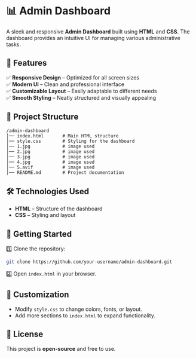 # 📊 Admin Dashboard

A sleek and responsive **Admin Dashboard** built using **HTML** and **CSS**. The dashboard provides an intuitive UI for managing various administrative tasks.


## 🌟 Features

✅ **Responsive Design** – Optimized for all screen sizes  
✅ **Modern UI** – Clean and professional interface  
✅ **Customizable Layout** – Easily adaptable to different needs  
✅ **Smooth Styling** – Neatly structured and visually appealing  

## 📂 Project Structure

```
/admin-dashboard
│── index.html       # Main HTML structure
│── style.css        # Styling for the dashboard
│── 1.jpg            # image used
│── 2.jpg            # image used
│── 3.jpg            # image used
│── 4.jpg            # image used
│── 5.avif           # image used
│── README.md        # Project documentation
```

## 🛠️ Technologies Used

- **HTML** – Structure of the dashboard  
- **CSS** – Styling and layout  

## 🚀 Getting Started

1️⃣ Clone the repository:  
   ```bash
   git clone https://github.com/your-username/admin-dashboard.git
   ```
2️⃣ Open `index.html` in your browser.  

## 🎨 Customization

- Modify `style.css` to change colors, fonts, or layout.  
- Add more sections to `index.html` to expand functionality.  

## 📝 License

This project is **open-source** and free to use.  

